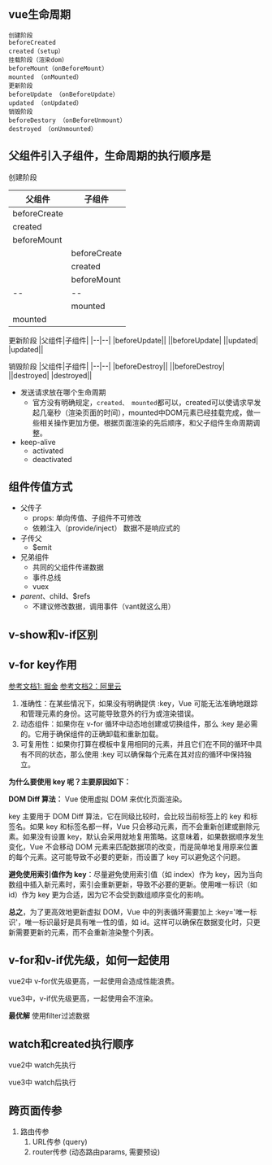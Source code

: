 <script>
import lifeCycle from './demo/lifeCycle.vue'
import watchC from './demo/watchC.vue'

export default {
  components: {
    lifeCycle,
    watchC
  },
}
</script>
<lifeCycle />
<watchC />

## vue生命周期
```
创建阶段
beforeCreated
created（setup）
挂载阶段（渲染dom）
beforeMount（onBeforeMount）
mounted （onMounted）
更新阶段
beforeUpdate （onBeforeUpdate）
updated （onUpdated）
销毁阶段
beforeDestory （onBeforeUnmount）
destroyed （onUnmounted）
```

## 父组件引入子组件，生命周期的执行顺序是
  
  创建阶段

  |父组件|子组件|
  |--|--|
  |beforeCreate||
  |created||
  |beforeMount||
  ||beforeCreate|
  ||created|
  ||beforeMount|
  |--|--|
  ||mounted|
  |mounted||

  更新阶段
  |父组件|子组件|
  |--|--|
  |beforeUpdate||
  ||beforeUpdate|
  ||updated|
  |updated||

  销毁阶段
  |父组件|子组件|
  |--|--|
  |beforeDestroy||
  ||beforeDestroy|
  ||destroyed|
  |destroyed||

- 发送请求放在哪个生命周期
  - 官方没有明确规定，`created、 mounted`都可以，created可以使请求早发起几毫秒（渲染页面的时间），mounted中DOM元素已经挂载完成，做一些相关操作更加方便。根据页面渲染的先后顺序，和父子组件生命周期调整。
- keep-alive
  - activated
  - deactivated

## 组件传值方式
- 父传子
  - props: 单向传值、子组件不可修改
  - 依赖注入（provide/inject） 数据不是响应式的
- 子传父
  - $emit
- 兄弟组件
  - 共同的父组件传递数据
  - 事件总线
  - vuex
- $parent、$child、$refs
  - 不建议修改数据，调用事件（vant就这么用）


<instruct />

## v-show和v-if区别

## v-for key作用

[参考文档1: 掘金](https://juejin.cn/post/7069004247651581989)
[参考文档2：阿里云](https://developer.aliyun.com/article/1432915)

1. 准确性：在某些情况下，如果没有明确提供 :key，Vue 可能无法准确地跟踪和管理元素的身份。这可能导致意外的行为或渲染错误。
2. 动态组件：如果你在 v-for 循环中动态地创建或切换组件，那么 :key 是必需的。它用于确保组件的正确卸载和重新加载。
3. 可复用性：如果你打算在模板中复用相同的元素，并且它们在不同的循环中具有不同的状态，那么使用 :key 可以确保每个元素在其对应的循环中保持独立。
   
**为什么要使用 key 呢？主要原因如下：**

**DOM Diff 算法：**
Vue 使用虚拟 DOM 来优化页面渲染。

key 主要用于 DOM Diff 算法，它在同级比较时，会比较当前标签上的 key 和标签名。如果 key 和标签名都一样，Vue 只会移动元素，而不会重新创建或删除元素。如果没有设置 key，默认会采用就地复用策略。这意味着，如果数据顺序发生变化，Vue 不会移动 DOM 元素来匹配数据项的改变，而是简单地复用原来位置的每个元素。这可能导致不必要的更新，而设置了 key 可以避免这个问题。

**避免使用索引值作为 key**：尽量避免使用索引值（如 index）作为 key，因为当向数组中插入新元素时，索引会重新更新，导致不必要的更新。使用唯一标识（如 id）作为 key 更为合适，因为它不会受到数组顺序变化的影响。


**总之**，为了更高效地更新虚拟 DOM，Vue 中的列表循环需要加上 :key='唯一标识'，唯一标识最好是具有唯一性的值，如 id。这样可以确保在数据变化时，只更新需要更新的元素，而不会重新渲染整个列表。


## v-for和v-if优先级，如何一起使用
vue2中 v-for优先级更高，一起使用会造成性能浪费。

vue3中，v-if优先级更高，一起使用会不渲染。

**最优解** 使用filter过滤数据

## watch和created执行顺序
vue2中 watch先执行

vue3中 watch后执行

## 跨页面传参
1. 路由传参
   1. URL传参 (query)
   2. router传参 (动态路由params, 需要预设)